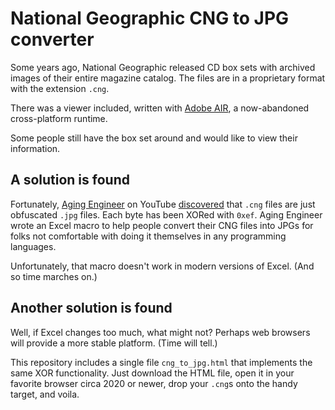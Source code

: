 # National Geographic CNG to JPG converter

Some years ago, National Geographic released CD box sets with archived images of their entire magazine catalog. The files are in a proprietary format with the extension `.cng`.

There was a viewer included, written with [Adobe AIR](https://en.wikipedia.org/wiki/Adobe_AIR), a now-abandoned cross-platform runtime.

Some people still have the box set around and would like to view their information.

## A solution is found

Fortunately, [Aging Engineer](https://www.youtube.com/@AgingEngineer) on YouTube [discovered](https://www.youtube.com/watch?v=3iDEh3cSqHs) that `.cng` files are just obfuscated `.jpg` files. Each byte has been XORed with `0xef`. Aging Engineer wrote an Excel macro to help people convert their CNG files into JPGs for folks not comfortable with doing it themselves in any programming languages.

Unfortunately, that macro doesn't work in modern versions of Excel. (And so time marches on.)

## Another solution is found

Well, if Excel changes too much, what might not? Perhaps web browsers will provide a more stable platform. (Time will tell.)

This repository includes a single file `cng_to_jpg.html` that implements the same XOR functionality. Just download the HTML file, open it in your favorite browser circa 2020 or newer, drop your `.cng`s  onto the handy target, and voila.
